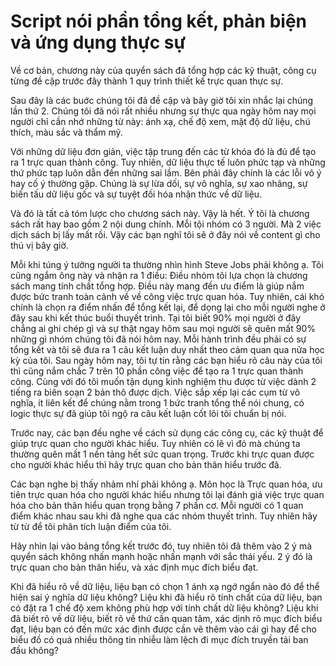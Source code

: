 # Script nói phần tổng kết, phản biện và ứng dụng thực sự

Về cơ bản, chương này của quyển sách đã tổng hợp các kỹ thuật, công cụ từng đề cập trước đây thành 1 quy trình thiết kế trực quan thực sự. 

Sau đây là các buớc chúng tôi đã đề cập và bây giờ tôi xin nhắc lại chúng lần thứ 2. Chúng tôi đã nói rất nhiều nhưng sự thực qua ngày hôm nay mọi người chỉ cần nhớ những từ này: ánh xạ, chế độ xem, mật độ dữ liệu, chú thích, màu sắc và thẩm mỹ.

Với những dữ liệu đơn giản, việc tập trung đến các từ khóa đó là đủ để tạo ra 1 trực quan thành công. Tuy nhiên, dữ liệu thực tế luôn phức tạp và những thứ phức tạp luôn dẫn đến những sai lầm. Bên phải đây chính là các lỗi vô ý hay cố ý thường gặp. Chúng là sự lừa dối, sự vô nghĩa, sự xao nhãng, sự biến tấu dữ liệu gốc và sự tuyệt đối hóa nhận thức về dữ liệu.

Và đó là tất cả tóm lược cho chương sách này. Vậy là hết. Ý tôi là chương sách rất hay bao gồm 2 nội dung chính. Mỗi tội nhóm có 3 người. Mà 2 việc dịch sách bị lấy mất rồi. Vậy các bạn nghĩ tôi sẽ ở đây nói về content gì cho thú vị bây giờ.

Mỗi khi túng ý tưởng người ta thường nhìn hình Steve Jobs phải không ạ. Tôi cũng ngắm ông này và nhận ra 1 điều:
Điều nhóm tôi lựa chọn là chương sách mang tính chất tổng hợp. Điều này mang đến ưu điểm là giúp nắm được bức tranh toàn cảnh về về công việc trực quan hóa. Tuy nhiên, cái khó chính là chọn ra điểm nhấn để tổng kết lại, để dọng lại cho mỗi người nghe ở đây sau khi kết thúc buổi thuyết trình. Tại tôi biết 90% mọi người ở đây chẳng ai ghi chép gì và sự thật ngay hôm sau mọi người sẽ quên mất 90% những gì nhóm chúng tôi đã nói hôm nay. Mỗi hành trình đều phải có sự tổng kết và tôi sẽ đưa ra 1 câu kết luận duy nhất theo cảm quan qua nửa học kỳ của tôi. Sau ngày hôm nay, tôi tự tin rằng các bạn hiểu rõ câu này của tôi thì cũng nắm chắc 7 trên 10 phần công việc để tạo ra 1 trực quan thành công. Cùng với đó tôi muốn tận dụng kinh nghiệm thu được từ việc dành 2 tiếng ra biên soạn 2 bản thô được dịch. Việc sắp xếp lại các cụm từ vô nghĩa, ít liên kết để chúng nằm trong 1 bức tranh tổng thể nói chung, có logic thực sự đã giúp tôi ngộ ra câu kết luận cốt lõi tôi chuẩn bị nói.

Trước nay, các bạn đều nghe về cách sử dụng các công cụ, các kỹ thuật để giúp trực quan cho người khác hiểu. Tuy nhiên có lẽ vì đó mà chúng ta thường quên mất 1 nền tảng hết sức quan trọng. Trước khi trực quan được cho người khác hiểu thì hãy trực quan cho bản thân hiểu trước đã.

Các bạn nghe bị thấy nhảm nhí phải không ạ. Môn học là Trực quan hóa, ưu tiên trực quan hóa cho người khác hiểu nhưng tôi lại đánh giá việc trực quan hóa cho bản thân hiểu quan trọng bằng 7 phần cơ. Mỗi người có 1 quan điểm khác nhau sau khi đã nghe qua các nhóm thuyết trình. Tuy nhiên hãy từ từ để tôi phân tích luận điểm của tôi.

Hãy nhìn lại vào bảng tổng kết trước đó, tuy nhiên tôi đã thêm vào 2 ý mà quyển sách không nhấn mạnh hoặc nhấn mạnh với sắc thái yếu. 2 ý đó là trực quan cho bản thân hiểu, và xác định mục đích biểu đạt.

Khi đã hiểu rõ về dữ liệu, liệu bạn có chọn 1 ánh xạ ngớ ngẩn nào đó để thể hiện sai ý nghĩa dữ liệu không?
Liệu khi đã hiểu rõ tính chất của dữ liệu, bạn có đặt ra 1 chế độ xem không phù hợp với tính chất dữ liệu không?
Liệu khi đã biết rõ về dữ liệu, biết rõ về thứ cần quan tâm, xác dịnh rõ mục đích biểu đạt, liệu bạn có đến mức xác định được cần vẽ thêm vào cái gì hay để cho biểu đồ có quá nhiều thông tin nhiễu làm lệch đi mục đích truyền tải ban đầu không?

 